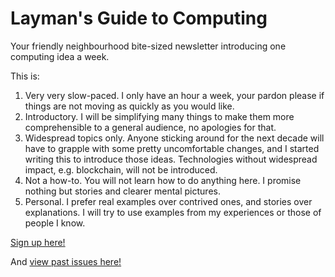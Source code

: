 # Layman's Guide to Computing

Your friendly neighbourhood bite-sized newsletter introducing one computing idea a week.

This is:

1. Very very slow-paced. I only have an hour a week, your pardon please if things are not moving as quickly as you would like.
2. Introductory. I will be simplifying many things to make them more comprehensible to a general audience, no apologies for that.
3. Widespread topics only. Anyone sticking around for the next decade will have to grapple with some pretty uncomfortable changes, and I started writing this to introduce those ideas. Technologies without widespread impact, e.g. blockchain, will not be introduced.
4. Not a how-to. You will not learn how to do anything here. I promise nothing but stories and clearer mental pictures.
5. Personal. I prefer real examples over contrived ones, and stories over explanations. I will try to use examples from my experiences or those of people I know.

[Sign up here!](https://buttondown.email/laymansguide)

And [view past issues here!](https://buttondown.email/laymansguide/archive)
